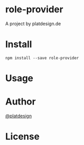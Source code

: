 # role-provider

A project by platdesign.de


# Install

`npm install --save role-provider`

# Usage


# Author

[@platdesign](https://twitter.com/platdesign)

# License
